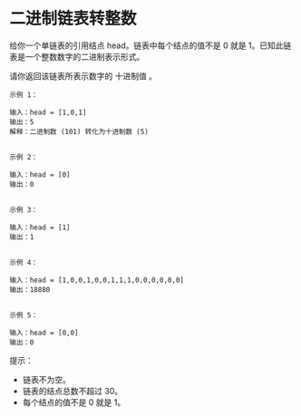 # 二进制链表转整数

给你一个单链表的引用结点 head。链表中每个结点的值不是 0 就是 1。已知此链表是一个整数数字的二进制表示形式。

请你返回该链表所表示数字的 十进制值 。

```
示例 1：

输入：head = [1,0,1]
输出：5
解释：二进制数 (101) 转化为十进制数 (5)


示例 2：

输入：head = [0]
输出：0


示例 3：

输入：head = [1]
输出：1


示例 4：

输入：head = [1,0,0,1,0,0,1,1,1,0,0,0,0,0,0]
输出：18880


示例 5：

输入：head = [0,0]
输出：0
```

提示：

  - 链表不为空。
  - 链表的结点总数不超过 30。
  - 每个结点的值不是 0 就是 1。